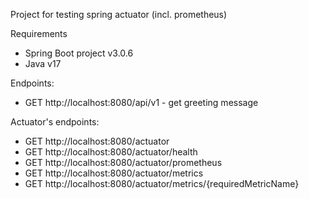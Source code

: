 Project for testing spring actuator (incl. prometheus)

Requirements
* Spring Boot project v3.0.6
* Java v17

Endpoints:
* GET http://localhost:8080/api/v1   -  get greeting message 

Actuator's endpoints:
* GET http://localhost:8080/actuator
* GET http://localhost:8080/actuator/health
* GET http://localhost:8080/actuator/prometheus
* GET http://localhost:8080/actuator/metrics
* GET http://localhost:8080/actuator/metrics/{requiredMetricName}